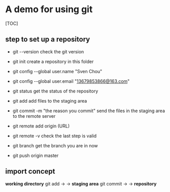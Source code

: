 # A demo for using git

[TOC]

## step to set up a repository

* git --version
    check the git version

* git init
    create a repository in this folder

* git config --global user.name "Sven Chou"

* git config --global user.email "13679853866@163.com"

* git status
    get the status of the repository

* git add 
    add files to the staging area

* git commit -m "the reason you commit"
    send the files in the staging area to the remote server

* git remote add origin (URL)

* git remote -v
    check the last step is valid

* git branch
    get the branch you are in now

* git push origin master

## import concept

**working directory**
git add -> 
-> **staging area**
git commit ->
-> **repository**

